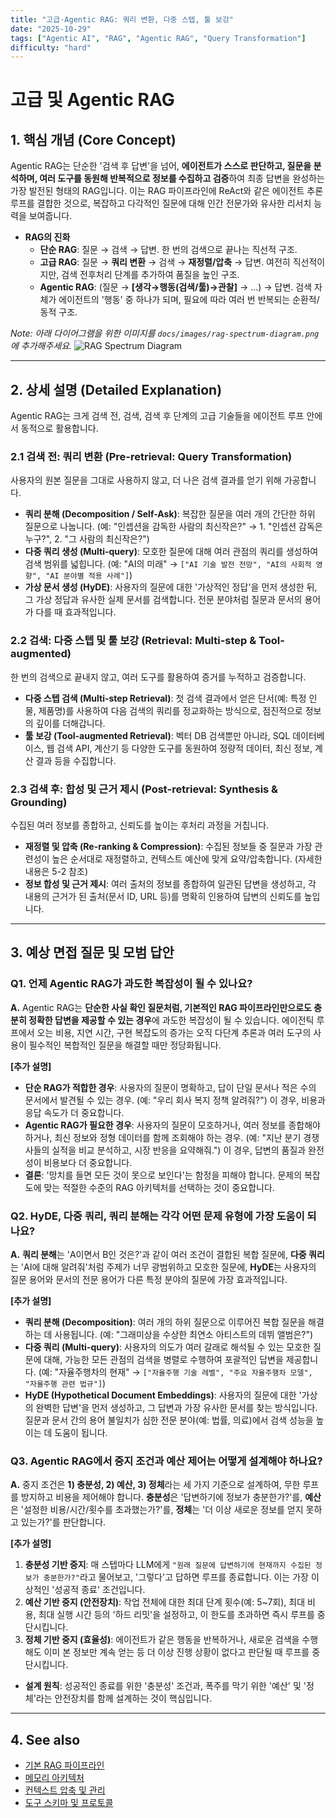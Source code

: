 ```yaml
---
title: "고급·Agentic RAG: 쿼리 변환, 다중 스텝, 툴 보강"
date: "2025-10-29"
tags: ["Agentic AI", "RAG", "Agentic RAG", "Query Transformation"]
difficulty: "hard"
---
```


# 고급 및 Agentic RAG

## 1. 핵심 개념 (Core Concept)

Agentic RAG는 단순한 '검색 후 답변'을 넘어, **에이전트가 스스로 판단하고, 질문을 분석하며, 여러 도구를 동원해 반복적으로 정보를 수집하고 검증**하여 최종 답변을 완성하는 가장 발전된 형태의 RAG입니다. 이는 RAG 파이프라인에 ReAct와 같은 에이전트 추론 루프를 결합한 것으로, 복잡하고 다각적인 질문에 대해 인간 전문가와 유사한 리서치 능력을 보여줍니다.

- **RAG의 진화**
  - **단순 RAG**: 질문 → 검색 → 답변. 한 번의 검색으로 끝나는 직선적 구조.
  - **고급 RAG**: 질문 → **쿼리 변환** → 검색 → **재정렬/압축** → 답변. 여전히 직선적이지만, 검색 전후처리 단계를 추가하여 품질을 높인 구조.
  - **Agentic RAG**: (질문 → **[생각→행동(검색/툴)→관찰]** → ...) → 답변. 검색 자체가 에이전트의 '행동' 중 하나가 되며, 필요에 따라 여러 번 반복되는 순환적/동적 구조.

*Note: 아래 다이어그램을 위한 이미지를 `docs/images/rag-spectrum-diagram.png` 에 추가해주세요.*
![RAG Spectrum Diagram](../../images/rag-spectrum-diagram.png)

---

## 2. 상세 설명 (Detailed Explanation)

Agentic RAG는 크게 검색 전, 검색, 검색 후 단계의 고급 기술들을 에이전트 루프 안에서 동적으로 활용합니다.

### 2.1 검색 전: 쿼리 변환 (Pre-retrieval: Query Transformation)

사용자의 원본 질문을 그대로 사용하지 않고, 더 나은 검색 결과를 얻기 위해 가공합니다.

- **쿼리 분해 (Decomposition / Self-Ask)**: 복잡한 질문을 여러 개의 간단한 하위 질문으로 나눕니다. (예: "인셉션을 감독한 사람의 최신작은?" → 1. "인셉션 감독은 누구?", 2. "그 사람의 최신작은?")
- **다중 쿼리 생성 (Multi-query)**: 모호한 질문에 대해 여러 관점의 쿼리를 생성하여 검색 범위를 넓힙니다. (예: "AI의 미래" → `["AI 기술 발전 전망", "AI의 사회적 영향", "AI 분야별 적용 사례"]`)
- **가상 문서 생성 (HyDE)**: 사용자의 질문에 대한 '가상적인 정답'을 먼저 생성한 뒤, 그 가상 정답과 유사한 실제 문서를 검색합니다. 전문 분야처럼 질문과 문서의 용어가 다를 때 효과적입니다.

### 2.2 검색: 다중 스텝 및 툴 보강 (Retrieval: Multi-step & Tool-augmented)

한 번의 검색으로 끝내지 않고, 여러 도구를 활용하여 증거를 누적하고 검증합니다.

- **다중 스텝 검색 (Multi-step Retrieval)**: 첫 검색 결과에서 얻은 단서(예: 특정 인물, 제품명)를 사용하여 다음 검색의 쿼리를 정교화하는 방식으로, 점진적으로 정보의 깊이를 더해갑니다.
- **툴 보강 (Tool-augmented Retrieval)**: 벡터 DB 검색뿐만 아니라, SQL 데이터베이스, 웹 검색 API, 계산기 등 다양한 도구를 동원하여 정량적 데이터, 최신 정보, 계산 결과 등을 수집합니다.

### 2.3 검색 후: 합성 및 근거 제시 (Post-retrieval: Synthesis & Grounding)

수집된 여러 정보를 종합하고, 신뢰도를 높이는 후처리 과정을 거칩니다.

- **재정렬 및 압축 (Re-ranking & Compression)**: 수집된 정보들 중 질문과 가장 관련성이 높은 순서대로 재정렬하고, 컨텍스트 예산에 맞게 요약/압축합니다. (자세한 내용은 5-2 참조)
- **정보 합성 및 근거 제시**: 여러 출처의 정보를 종합하여 일관된 답변을 생성하고, 각 내용의 근거가 된 출처(문서 ID, URL 등)를 명확히 인용하여 답변의 신뢰도를 높입니다.

---

## 3. 예상 면접 질문 및 모범 답안

### Q1. 언제 Agentic RAG가 과도한 복잡성이 될 수 있나요?

**A.** Agentic RAG는 **단순한 사실 확인 질문처럼, 기본적인 RAG 파이프라인만으로도 충분히 정확한 답변을 제공할 수 있는 경우**에 과도한 복잡성이 될 수 있습니다. 에이전틱 루프에서 오는 비용, 지연 시간, 구현 복잡도의 증가는 오직 다단계 추론과 여러 도구의 사용이 필수적인 복합적인 질문을 해결할 때만 정당화됩니다.

**[추가 설명]**
- **단순 RAG가 적합한 경우**: 사용자의 질문이 명확하고, 답이 단일 문서나 적은 수의 문서에서 발견될 수 있는 경우. (예: "우리 회사 복지 정책 알려줘?") 이 경우, 비용과 응답 속도가 더 중요합니다.
- **Agentic RAG가 필요한 경우**: 사용자의 질문이 모호하거나, 여러 정보를 종합해야 하거나, 최신 정보와 정형 데이터를 함께 조회해야 하는 경우. (예: "지난 분기 경쟁사들의 실적을 비교 분석하고, 시장 반응을 요약해줘.") 이 경우, 답변의 품질과 완전성이 비용보다 더 중요합니다.
- **결론**: '망치를 들면 모든 것이 못으로 보인다'는 함정을 피해야 합니다. 문제의 복잡도에 맞는 적절한 수준의 RAG 아키텍처를 선택하는 것이 중요합니다.

### Q2. HyDE, 다중 쿼리, 쿼리 분해는 각각 어떤 문제 유형에 가장 도움이 되나요?

**A.** **쿼리 분해**는 'A이면서 B인 것은?'과 같이 여러 조건이 결합된 복합 질문에, **다중 쿼리**는 'AI에 대해 알려줘'처럼 주제가 너무 광범위하고 모호한 질문에, **HyDE**는 사용자의 질문 용어와 문서의 전문 용어가 다른 특정 분야의 질문에 가장 효과적입니다.

**[추가 설명]**
- **쿼리 분해 (Decomposition)**: 여러 개의 하위 질문으로 이루어진 복합 질문을 해결하는 데 사용됩니다. (예: "그래미상을 수상한 최연소 아티스트의 데뷔 앨범은?")
- **다중 쿼리 (Multi-query)**: 사용자의 의도가 여러 갈래로 해석될 수 있는 모호한 질문에 대해, 가능한 모든 관점의 검색을 병렬로 수행하여 포괄적인 답변을 제공합니다. (예: "자율주행차의 현재" → `["자율주행 기술 레벨", "주요 자율주행차 모델", "자율주행 관련 법규"]`)
- **HyDE (Hypothetical Document Embeddings)**: 사용자의 질문에 대한 '가상의 완벽한 답변'을 먼저 생성하고, 그 답변과 가장 유사한 문서를 찾는 방식입니다. 질문과 문서 간의 용어 불일치가 심한 전문 분야(예: 법률, 의료)에서 검색 성능을 높이는 데 도움이 됩니다.

### Q3. Agentic RAG에서 중지 조건과 예산 제어는 어떻게 설계해야 하나요?

**A.** 중지 조건은 **1) 충분성, 2) 예산, 3) 정체**라는 세 가지 기준으로 설계하여, 무한 루프를 방지하고 비용을 제어해야 합니다. **충분성**은 '답변하기에 정보가 충분한가?'를, **예산**은 '설정한 비용/시간/횟수를 초과했는가?'를, **정체**는 '더 이상 새로운 정보를 얻지 못하고 있는가?'를 판단합니다.

**[추가 설명]**
1.  **충분성 기반 중지**: 매 스텝마다 LLM에게 `"원래 질문에 답변하기에 현재까지 수집된 정보가 충분한가?"`라고 물어보고, '그렇다'고 답하면 루프를 종료합니다. 이는 가장 이상적인 '성공적 종료' 조건입니다.
2.  **예산 기반 중지 (안전장치)**: 작업 전체에 대한 최대 단계 횟수(예: 5~7회), 최대 비용, 최대 실행 시간 등의 '하드 리밋'을 설정하고, 이 한도를 초과하면 즉시 루프를 중단시킵니다.
3.  **정체 기반 중지 (효율성)**: 에이전트가 같은 행동을 반복하거나, 새로운 검색을 수행해도 이미 본 정보만 계속 얻는 등 더 이상 진행 상황이 없다고 판단될 때 루프를 중단시킵니다.
- **설계 원칙**: 성공적인 종료를 위한 '충분성' 조건과, 폭주를 막기 위한 '예산' 및 '정체'라는 안전장치를 함께 설계하는 것이 핵심입니다.

---

## 4. See also

- [기본 RAG 파이프라인](./basic-rag-pipeline.md)
- [메모리 아키텍처](../5-2-메모리-and-컨텍스트-관리/memory-architecture.md)
- [컨텍스트 압축 및 관리](../5-2-메모리-and-컨텍스트-관리/context-compression-management.md)
- [도구 스키마 및 프로토콜](../5-9-보안-and-프로토콜/tool-schemas-jsonrpc-openapi.md)